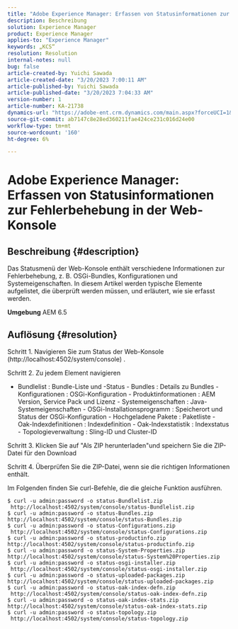 ```yaml
---
title: "Adobe Experience Manager: Erfassen von Statusinformationen zur Fehlerbehebung in der Web-Konsole"
description: Beschreibung
solution: Experience Manager
product: Experience Manager
applies-to: "Experience Manager"
keywords: „KCS“
resolution: Resolution
internal-notes: null
bug: false
article-created-by: Yuichi Sawada
article-created-date: "3/20/2023 7:00:11 AM"
article-published-by: Yuichi Sawada
article-published-date: "3/20/2023 7:04:33 AM"
version-number: 1
article-number: KA-21738
dynamics-url: "https://adobe-ent.crm.dynamics.com/main.aspx?forceUCI=1&pagetype=entityrecord&etn=knowledgearticle&id=9267a6d8-ecc6-ed11-b597-6045bd006b3d"
source-git-commit: ab7147c8e28ed360211fae424ce231c016d24e00
workflow-type: tm+mt
source-wordcount: '160'
ht-degree: 6%

---
```


# Adobe Experience Manager: Erfassen von Statusinformationen zur Fehlerbehebung in der Web-Konsole

## Beschreibung {#description}


Das Statusmenü der Web-Konsole enthält verschiedene Informationen zur Fehlerbehebung, z. B. OSGi-Bundles, Konfigurationen und Systemeigenschaften.
In diesem Artikel werden typische Elemente aufgelistet, die überprüft werden müssen, und erläutert, wie sie erfasst werden.

<b>Umgebung</b>
AEM 6.5


## Auflösung {#resolution}


Schritt 1. Navigieren Sie zum Status der Web-Konsole (http://localhost:4502/system/console) .

Schritt 2. Zu jedem Element navigieren

- Bundlelist : Bundle-Liste und -Status - Bundles : Details zu Bundles - Konfigurationen : OSGi-Konfiguration - Produktinformationen : AEM Version, Service Pack und Lizenz - Systemeigenschaften : Java-Systemeigenschaften - OSGi-Installationsprogramm : Speicherort und Status der OSGi-Konfiguration - Hochgeladene Pakete : Paketliste - Oak-Indexdefinitionen : Indexdefinition - Oak-Indexstatistik : Indexstatus - Topologieverwaltung : Sling-ID und Cluster-ID

Schritt 3. Klicken Sie auf &quot;Als ZIP herunterladen&quot;und speichern Sie die ZIP-Datei für den Download

Schritt 4. Überprüfen Sie die ZIP-Datei, wenn sie die richtigen Informationen enthält.

Im Folgenden finden Sie curl-Befehle, die die gleiche Funktion ausführen.


```
$ curl -u admin:password -o status-Bundlelist.zip        http://localhost:4502/system/console/status-Bundlelist.zip
$ curl -u admin:password -o status-Bundles.zip           http://localhost:4502/system/console/status-Bundles.zip
$ curl -u admin:password -o status-Configurations.zip    http://localhost:4502/system/console/status-Configurations.zip
$ curl -u admin:password -o status-productinfo.zip       http://localhost:4502/system/console/status-productinfo.zip
$ curl -u admin:password -o status-System-Properties.zip http://localhost:4502/system/console/status-System%20Properties.zip
$ curl -u admin:password -o status-osgi-installer.zip    http://localhost:4502/system/console/status-osgi-installer.zip
$ curl -u admin:password -o status-uploaded-packages.zip http://localhost:4502/system/console/status-uploaded-packages.zip
$ curl -u admin:password -o status-oak-index-defn.zip    http://localhost:4502/system/console/status-oak-index-defn.zip
$ curl -u admin:password -o status-oak-index-stats.zip   http://localhost:4502/system/console/status-oak-index-stats.zip
$ curl -u admin:password -o status-topology.zip          http://localhost:4502/system/console/status-topology.zip
```



